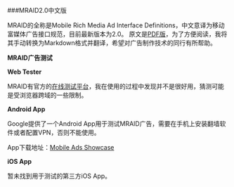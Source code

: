 ###MRAID2.0中文版

MRAID的全称是Mobile Rich Media Ad Interface Definitions，中文意译为移动富媒体广告接口规范，目前最新版本为2.0。
原文是[PDF版](http://www.iab.net/mraid)，为了方便阅读，我将其手动转换为Markdown格式并翻译，希望对广告制作技术的同行有所帮助。

**MRAID广告测试**

**Web Tester**

MRAID有官方的[在线测试平台](http://webtester.mraid.org/)，我在使用的过程中发现并不是很好用，猜测可能是受浏览器跨域的一些限制。

**Android App**

Google提供了一个Android App用于测试MRAID广告，需要在手机上安装翻墙软件或者配置VPN，否则不能使用。

App下载地址：[Mobile Ads Showcase](https://play.google.com/store/apps/details?id=com.google.ads.showcase&hl=en)

**iOS App**

暂未找到用于测试的第三方iOS App。